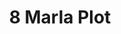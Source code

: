 ---
layout: post
categories: [sale, plot]
title: "8 Marla Plot"
price: "1 Lac"
permarla: "yes"
address: "Shadab Colony"
type: "PLOT FOR SALE"
area: "8 Marla"
---